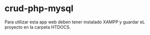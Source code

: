 # crud-php-mysql

Para utilizar esta app web deben tener instalado XAMPP y guardar eL proyecto en la carpeta HTDOCS.
